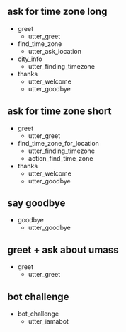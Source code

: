 ## ask for time zone long
* greet
  - utter_greet
* find_time_zone
  - utter_ask_location
* city_info
  - utter_finding_timezone
* thanks
  - utter_welcome
  - utter_goodbye
  
## ask for time zone short
* greet
  - utter_greet
* find_time_zone_for_location
  - utter_finding_timezone
  - action_find_time_zone
* thanks
  - utter_welcome
  - utter_goodbye

## say goodbye
* goodbye
  - utter_goodbye

## greet + ask about umass
* greet
  - utter_greet

## bot challenge
* bot_challenge
  - utter_iamabot
